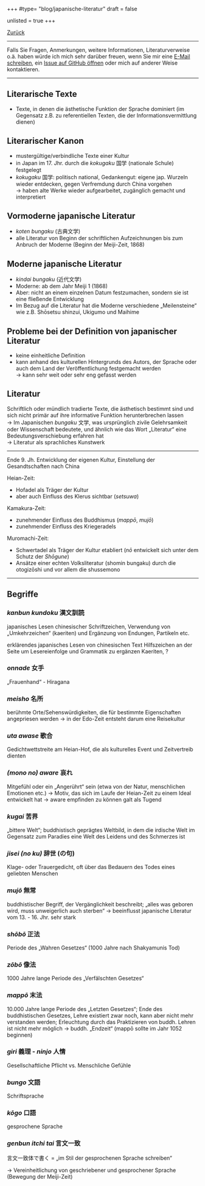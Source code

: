 +++
#type= "blog/japanische-literatur"
draft = false

unlisted = true
+++

<div class="mb-5">
    <a href="../" class="btn btn-primary btn-sm mt-4">
        <i class="bi bi-chevron-left"></i> Zurück
    </a>
</div>

---

Falls Sie Fragen, Anmerkungen, weitere Informationen, Literaturverweise o.ä. haben würde ich mich sehr darüber freuen, wenn Sie mir eine [E-Mail schreiben](mailto:contact@nalsai.de), ein [Issue auf GitHub öffnen](https://github.com/nalsai/nalsai.de/issues/new) oder mich auf anderer Weise kontaktieren.

---

## Literarische Texte

- Texte, in denen die ästhetische Funktion der Sprache dominiert
(im Gegensatz z.B. zu referentiellen Texten, die der Informationsvermittlung dienen)

## Literarischer Kanon

- mustergültige/verbindliche Texte einer Kultur
- in Japan im 17. Jhr. durch die _kokugaku_ 国学 (nationale Schule) festgelegt
- _kokugaku_ 国学: politisch national, Gedankengut: eigene jap. Wurzeln wieder entdecken, gegen Verfremdung durch China vorgehen  
  -> haben alte Werke wieder aufgearbeitet, zugänglich gemacht und interpretiert

## Vormoderne japanische Literatur

- _koten bungaku_ (古典文学)
- alle Literatur von Beginn der schriftlichen Aufzeichnungen bis zum Anbruch der Moderne (Beginn der Meiji-Zeit, 1868)

## Moderne japanische Literatur

- _kindai bungaku_ (近代文学)
- Moderne: ab dem Jahr Meiji 1 (1868)
- Aber: nicht an einem einzelnen Datum festzumachen, sondern sie ist eine fließende Entwicklung
- Im Bezug auf die Literatur hat die Moderne verschiedene „Meilensteine“ wie z.B. Shōsetsu shinzui, Ukigumo und Maihime

## Probleme bei der Definition von japanischer Literatur

- keine einheitliche Definition
- kann anhand des kulturellen Hintergrunds des Autors, der Sprache oder auch dem Land der Veröffentlichung festgemacht werden  
-> kann sehr weit oder sehr eng gefasst werden

## Literatur

Schriftlich oder mündlich tradierte Texte, die ästhetisch bestimmt sind und sich nicht primär auf ihre informative Funktion herunterbrechen lassen  
-> Im Japanischen _bungaku_ 文学, was ursprünglich zivile Gelehrsamkeit oder Wissenschaft bedeutete, und ähnlich wie das Wort „Literatur“ eine Bedeutungsverschiebung erfahren hat  
-> Literatur als sprachliches Kunstwerk

---

Ende 9. Jh. Entwicklung der eigenen Kultur,
Einstellung der Gesandtschaften nach China

Heian-Zeit:

- Hofadel als Träger der Kultur
- aber auch Einfluss des Klerus sichtbar (_setsuwa_)

Kamakura-Zeit:

- zunehmender Einfluss des Buddhismus (_mappō_, _mujō_)
- zunehmender Einfluss des Kriegeradels

Muromachi-Zeit:

- Schwertadel als Träger der Kultur etabliert (_nō_ entwickelt sich unter dem Schutz der _Shōgune_)
- Ansätze einer echten Volksliteratur (shomin bungaku) durch die otogizōshi  und vor allem die shussemono

---

## Begriffe

### _kanbun kundoku_ 漢文訓読

japanisches Lesen chinesischer Schriftzeichen, Verwendung von „Umkehrzeichen“ (kaeriten) und Ergänzung von Endungen, Partikeln etc.

  erklärendes japanisches Lesen von chinesischen Text
  Hilfszeichen an der Seite um Lesereienfolge und Grammatik zu ergänzen
  Kaeriten, ?

### _onnade_ 女手

„Frauenhand“ - Hiragana

### _meisho_ 名所

berühmte Orte/Sehenswürdigkeiten, die für bestimmte Eigenschaften angepriesen werden -> in der Edo-Zeit entsteht darum eine Reisekultur

### _uta awase_ 歌合

Gedichtwettstreite am Heian-Hof, die als kulturelles Event und Zeitvertreib dienten

### _(mono no) aware_ 哀れ

Mitgefühl oder ein „Angerührt“ sein (etwa von der Natur, menschlichen Emotionen etc.) -> Motiv, das sich im Laufe der Heian-Zeit zu einem Ideal entwickelt hat -> aware empfinden zu können galt als Tugend

### _kugai_ 苦界

„bittere Welt“; buddhistisch geprägtes Weltbild, in dem die irdische Welt im Gegensatz zum Paradies eine Welt des Leidens und des Schmerzes ist

### _jisei (no ku)_ 辞世 (の句)

Klage- oder Trauergedicht, oft über das Bedauern des Todes eines geliebten Menschen

### _mujō_ 無常

buddhistischer Begriff, der Vergänglichkeit beschreibt; „alles was geboren wird, muss unweigerlich auch sterben“ -> beeinflusst japanische Literatur vom 13. - 16. Jhr. sehr stark

### _shōbō_ 正法

Periode des „Wahren Gesetzes“ (1000 Jahre nach Shakyamunis Tod)

### _zōbō_ 像法

1000 Jahre lange Periode des „Verfälschten Gesetzes“

### _mappō_ 末法

10.000 Jahre lange Periode des „Letzten Gesetzes“; Ende des buddhistischen Gesetzes, Lehre existiert zwar noch, kann aber nicht mehr verstanden werden; Erleuchtung durch das Praktizieren von buddh. Lehren ist nicht mehr möglich -> buddh. „Endzeit“ (mappō sollte im Jahr 1052 beginnen)
  
### _giri_ 義理 - _ninjo_ 人情

Gesellschaftliche Pflicht vs. Menschliche Gefühle

### _bungo_ 文語

Schriftsprache

### _kōgo_ 口語

gesprochene Sprache

### _genbun itchi tai_ 言文一致

言文一致体で書く
= „im Stil der gesprochenen Sprache schreiben“

-> Vereinheitlichung von geschriebener und gesprochener Sprache (Bewegung der Meiji-Zeit)
